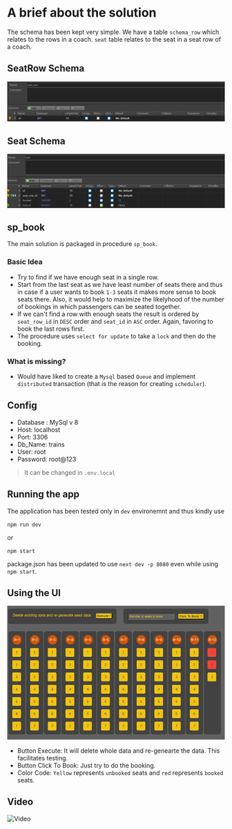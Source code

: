 # A brief about the solution

The schema has been kept very simple. We have a table `schema_row` which relates to the rows in a coach. `seat` table relates to the seat in a seat row of a coach.

## SeatRow Schema

![SeatRow Schema](./images/seat_row.png)

## Seat Schema

![Seat Schema](./images/seat.png)

## sp_book

The main solution is packaged in procedure `sp_book`.

### Basic Idea

-   Try to find if we have enough seat in a single row.
-   Start from the last seat as we have least number of seats there and thus in case if a user wants to book `1-3` seats it makes more sense to book seats there. Also, it would help to maximize the likelyhood of the number of bookings in which passengers can be seated together.
-   If we can't find a row with enough seats the result is ordered by `seat_row_id` in `DESC` order and `seat_id` in `ASC` order. Again, favoring to book the last rows first.
-   The procedure uses `select for update` to take a `lock` and then do the booking.

### What is missing?

-   Would have liked to create a `Mysql` based `Queue` and implement `distributed` transaction (that is the reason for creating `scheduler`).

## Config

-   Database : MySql v 8
-   Host: localhost
-   Port: 3306
-   Db_Name: trains
-   User: root
-   Password: root@123

> It can be changed in `.env.local`

## Running the app

The application has been tested only in `dev` environemnt and thus kindly use

```
npm run dev
```

or

```
npm start
```

package.json has been updated to use `next dev -p 8080` even while using `npm start`.

## Using the UI

![UI](./images/ui.png)

-   Button Execute: It will delete whole data and re-genearte the data. This facilitates testing.
-   Button Click To Book: Just try to do the booking.
-   Color Code: `Yellow` represents `unbooked` seats and `red` represents `booked` seats.

## Video

![Video](https://drive.google.com/file/d/15DGbzz74jDFymqV9N436rCM7maowePCh/view?usp=sharing)
